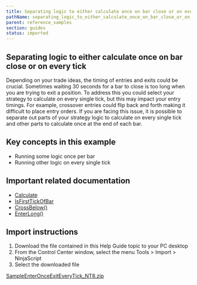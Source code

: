 ```yaml
---
title: Separating logic to either calculate once on bar close or on every tick
pathName: separating_logic_to_either_calculate_once_on_bar_close_or_on_every_tick
parent: reference_samples
section: guides
status: imported
---
```


## Separating logic to either calculate once on bar close or on every tick

Depending on your trade ideas, the timing of entries and exits could be crucial. Sometimes waiting 30 seconds for a bar to close is too long when you are trying to exit a position. To address this you could select your strategy to calculate on every single tick, but this may impact your entry timings. For example, crossover entries could flip back and forth making it difficult to place entry orders. If you are facing this issue, it is possible to separate out parts of your strategy logic to calculate on every single tick and other parts to calculate once at the end of each bar.

## Key concepts in this example

* Running some logic once per bar
* Running other logic on every single tick

## Important related documentation

* [Calculate](calculate)
* [IsFirstTickOfBar](isfirsttickofbar)
* [CrossBelow()](crossbelow)
* [EnterLong()](enterlong)

## Import instructions

1. Download the file contained in this Help Guide topic to your PC desktop
2. From the Control Center window, select the menu Tools > Import > NinjaScript
3. Select the downloaded file

[SampleEnterOnceExitEveryTick_NT8.zip](samples/SampleEnterOnceExitEveryTick_NT8.zip)
